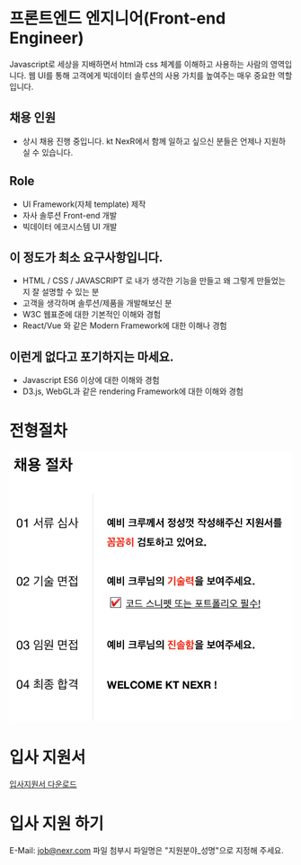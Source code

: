 # 프론트엔드 엔지니어(Front-end Engineer)

Javascript로 세상을 지배하면서 html과 css 체계를 이해하고 사용하는 사람의 영역입니다.  웹 UI를 통해 고객에게 빅데이터 솔루션의 사용 가치를 높여주는 매우 중요한 역할입니다.

## 채용 인원
- 상시 채용 진행 중입니다. kt NexR에서 함께 일하고 싶으신 분들은 언제나 지원하실 수 있습니다.

## Role
- UI Framework(자체 template) 제작
- 자사 솔루션 Front-end 개발
- 빅데이터 에코시스템 UI 개발

## 이 정도가 최소 요구사항입니다.
- HTML / CSS / JAVASCRIPT 로 내가 생각한 기능을 만들고 왜 그렇게 만들었는지 잘 설명할 수 있는 분
- 고객을 생각하며 솔루션/제품을 개발해보신 분
- W3C 웹표준에 대한 기본적인 이해와 경험
- React/Vue 와 같은 Modern Framework에 대한 이해나 경험

## 이런게 없다고 포기하지는 마세요.
- Javascript ES6 이상에 대한 이해와 경험
- D3.js, WebGL과 같은 rendering Framework에 대한 이해와 경험

# 전형절차
![Job Process](../../../images/job_process.png "Job Process")

# 입사 지원서
[입사지원서 다운로드](../../../files/kt_nexr_resume.docx)

# 입사 지원 하기
E-Mail: <job@nexr.com>
파일 첨부시 파일명은 "지원분야_성명"으로 지정해 주세요.
